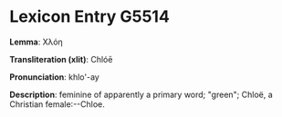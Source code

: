 # Lexicon Entry G5514

**Lemma**: Χλόη

**Transliteration (xlit)**: Chlóē

**Pronunciation**: khlo'-ay

**Description**:
feminine of apparently a primary word; "green"; Chloë, a Christian female:--Chloe.

